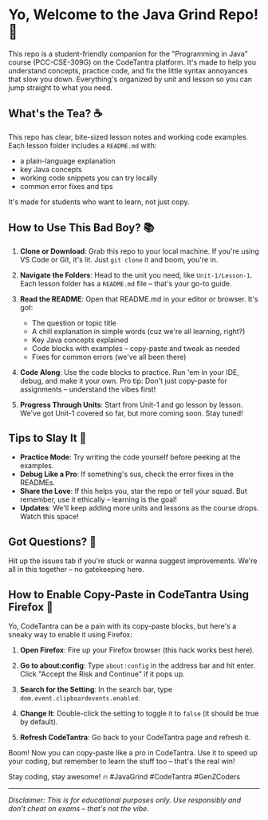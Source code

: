 # Yo, Welcome to the Java Grind Repo! 🚀

This repo is a student-friendly companion for the "Programming in Java" course (PCC-CSE-309G) on the CodeTantra platform. It's made to help you understand concepts, practice code, and fix the little syntax annoyances that slow you down. Everything's organized by unit and lesson so you can jump straight to what you need.

<!-- TOC START -->
<!-- TOC will be generated here -->
<!-- TOC END -->

## What's the Tea? ☕

This repo has clear, bite-sized lesson notes and working code examples. Each lesson folder includes a `README.md` with:

- a plain-language explanation
- key Java concepts
- working code snippets you can try locally
- common error fixes and tips

It's made for students who want to learn, not just copy.

## How to Use This Bad Boy? 📚

1. **Clone or Download**: Grab this repo to your local machine. If you're using VS Code or Git, it's lit. Just `git clone` it and boom, you're in.

2. **Navigate the Folders**: Head to the unit you need, like `Unit-1/Lesson-1`. Each lesson folder has a `README.md` file – that's your go-to guide.

3. **Read the README**: Open that README.md in your editor or browser. It's got:
   - The question or topic title
   - A chill explanation in simple words (cuz we're all learning, right?)
   - Key Java concepts explained
   - Code blocks with examples – copy-paste and tweak as needed
   - Fixes for common errors (we've all been there)

4. **Code Along**: Use the code blocks to practice. Run 'em in your IDE, debug, and make it your own. Pro tip: Don't just copy-paste for assignments – understand the vibes first!

5. **Progress Through Units**: Start from Unit-1 and go lesson by lesson. We've got Unit-1 covered so far, but more coming soon. Stay tuned!

## Tips to Slay It 💯

- **Practice Mode**: Try writing the code yourself before peeking at the examples.
- **Debug Like a Pro**: If something's sus, check the error fixes in the READMEs.
- **Share the Love**: If this helps you, star the repo or tell your squad. But remember, use it ethically – learning is the goal!
- **Updates**: We'll keep adding more units and lessons as the course drops. Watch this space!

## Got Questions? 🤔

Hit up the issues tab if you're stuck or wanna suggest improvements. We're all in this together – no gatekeeping here.

## How to Enable Copy-Paste in CodeTantra Using Firefox 🦊

Yo, CodeTantra can be a pain with its copy-paste blocks, but here's a sneaky way to enable it using Firefox:

1. **Open Firefox**: Fire up your Firefox browser (this hack works best here).

2. **Go to about:config**: Type `about:config` in the address bar and hit enter. Click "Accept the Risk and Continue" if it pops up.

3. **Search for the Setting**: In the search bar, type `dom.event.clipboardevents.enabled`.

4. **Change It**: Double-click the setting to toggle it to `false` (it should be true by default).

5. **Refresh CodeTantra**: Go back to your CodeTantra page and refresh it.

Boom! Now you can copy-paste like a pro in CodeTantra. Use it to speed up your coding, but remember to learn the stuff too – that's the real win!

Stay coding, stay awesome! 🔥 #JavaGrind #CodeTantra #GenZCoders

---

*Disclaimer: This is for educational purposes only. Use responsibly and don't cheat on exams – that's not the vibe.*
